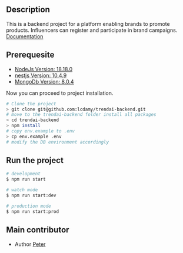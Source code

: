 

## Description

This is a backend project for a platform enabling brands to promote products. Influencers can register and participate in brand campaigns. 
[Documentation](https://github.com/nestjs/nest) 


## Prerequesite

- [NodeJs Version: 18.18.0](https://nodejs.org/en)
- [nestjs Version: 10.4.9](https://nestjs.com/)
- [MongoDb Version: 8.0.4](https://www.mongodb.com/try/download/community)

Now you can proceed to project installation.
```bash
# Clone the project
> git clone git@github.com:lcdamy/trendai-backend.git
# move to the trendai-backend folder install all packages
> cd trendai-backend
> npm install
# copy env.example to .env
> cp env.example .env
# modify the DB environment accordingly
```  

## Run the project

```bash
# development
$ npm run start

# watch mode
$ npm run start:dev

# production mode
$ npm run start:prod
```


## Main contributor

- Author [Peter](https://www.linkedin.com/in/pierre-damien-murindangabo-cyuzuzo-709b53151/)
